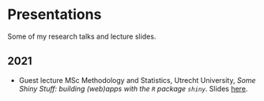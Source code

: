 # Presentations

Some of my research talks and lecture slides.

## 2021

- Guest lecture MSc Methodology and Statistics, Utrecht University, *Some Shiny Stuff: building (web)apps with the `R` package `shiny`*. Slides [here](https://hanneoberman.github.io/presentations/2021/shiny/static/shiny_101_guest_lecture_static.html).
